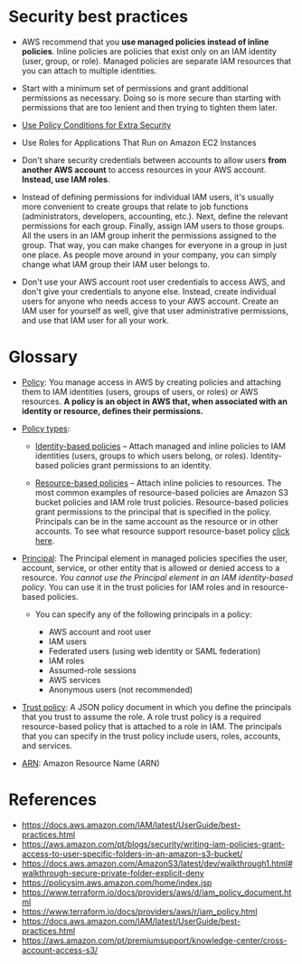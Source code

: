 # Security best practices

- AWS recommend that you __use managed policies instead of inline policies__. Inline policies are policies that exist only on an IAM identity (user, group, or role). Managed policies are separate IAM resources that you can attach to multiple identities.
- Start with a minimum set of permissions and grant additional permissions as necessary. Doing so is more secure than starting with permissions that are too lenient and then trying to tighten them later.
- [Use Policy Conditions for Extra Security](https://docs.aws.amazon.com/IAM/latest/UserGuide/reference_policies_elements_condition.html)
- Use Roles for Applications That Run on Amazon EC2 Instances
- Don't share security credentials between accounts to allow users __from another AWS account__ to access resources in your AWS account. __Instead, use IAM roles__.

- Instead of defining permissions for individual IAM users, it's usually more convenient to create groups that relate to job functions (administrators, developers, accounting, etc.). Next, define the relevant permissions for each group. Finally, assign IAM users to those groups. All the users in an IAM group inherit the permissions assigned to the group. That way, you can make changes for everyone in a group in just one place. As people move around in your company, you can simply change what IAM group their IAM user belongs to.
- Don't use your AWS account root user credentials to access AWS, and don't give your credentials to anyone else. Instead, create individual users for anyone who needs access to your AWS account. Create an IAM user for yourself as well, give that user administrative permissions, and use that IAM user for all your work.


# Glossary

- [Policy](https://docs.aws.amazon.com/IAM/latest/UserGuide/access_policies.html):
You manage access in AWS by creating policies and attaching them to IAM identities (users, groups of users, or roles) or AWS resources. **A policy is an object in AWS that, when associated with an identity or resource, defines their permissions.**

- [Policy types](https://docs.aws.amazon.com/IAM/latest/UserGuide/access_policies.html#policies_resource-based):
    - [Identity-based policies](#) – Attach managed and inline policies to IAM identities (users, groups to which users belong, or roles). Identity-based policies grant permissions to an identity.

    - [Resource-based policies](https://docs.aws.amazon.com/IAM/latest/UserGuide/access_policies.html#policies_resource-based) – Attach inline policies to resources. The most common examples of resource-based policies are Amazon S3 bucket policies and IAM role trust policies. Resource-based policies grant permissions to the principal that is specified in the policy. Principals can be in the same account as the resource or in other accounts. To see what resource support resource-baset policy [click here](https://docs.aws.amazon.com/IAM/latest/UserGuide/reference_aws-services-that-work-with-iam.html).

- [Principal](https://docs.aws.amazon.com/IAM/latest/UserGuide/reference_policies_elements_principal.html):
The Principal element in managed policies specifies the user, account, service, or other entity that is allowed or denied access to a resource. _You cannot use the Principal element in an IAM identity-based policy_. You can use it in the trust policies for IAM roles and in resource-based policies.
    - You can specify any of the following principals in a policy:

        - AWS account and root user
        - IAM users
        - Federated users (using web identity or SAML federation)
        - IAM roles
        - Assumed-role sessions
        - AWS services
        - Anonymous users (not recommended)

- [Trust policy](https://docs.aws.amazon.com/IAM/latest/UserGuide/id_roles_terms-and-concepts.html): A JSON policy document in which you define the principals that you trust to assume the role. A role trust policy is a required resource-based policy that is attached to a role in IAM. The principals that you can specify in the trust policy include users, roles, accounts, and services.

- [ARN](https://docs.aws.amazon.com/IAM/latest/UserGuide/reference_identifiers.html#identifiers-arns): Amazon Resource Name (ARN)


# References

- https://docs.aws.amazon.com/IAM/latest/UserGuide/best-practices.html
- https://aws.amazon.com/pt/blogs/security/writing-iam-policies-grant-access-to-user-specific-folders-in-an-amazon-s3-bucket/
- https://docs.aws.amazon.com/AmazonS3/latest/dev/walkthrough1.html#walkthrough-secure-private-folder-explicit-deny
- https://policysim.aws.amazon.com/home/index.jsp
- https://www.terraform.io/docs/providers/aws/d/iam_policy_document.html
- https://www.terraform.io/docs/providers/aws/r/iam_policy.html
- https://docs.aws.amazon.com/IAM/latest/UserGuide/best-practices.html
- https://aws.amazon.com/pt/premiumsupport/knowledge-center/cross-account-access-s3/